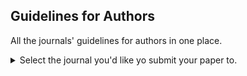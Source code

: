## Guidelines for Authors

All the journals' guidelines for authors in one place.



<details>
  <summary>Select the journal you'd like yo submit your paper to.</summary>
  <br>
  <details>
    <summary>Neurology</summary>
    <br>
    <details>
      <summary>Cover Letter</summary>
      <br>
      The cover letter should include the following:

- Manuscript title
- Manuscript classification (e.g., Article, Clinical / Scientific Note)
- Notification of any redundant or duplicate publication
- Notification of pre-publication on a preprint server (e.g., bioRxiv) and doi number, if applicable.  
- A statement that one author (the principal author or guarantor) takes full responsibility for the data, the analyses and interpretation, and the conduct of the research; that the author has full access to all of the data; and that the author has the right to publish any and all data separate and apart from any sponsor.
Author's statement of responsibility for clinical trial data and statement of the data results are required to be deposited in a clinical trials database (if applicable). It is the authors’ responsibility to deposit the results into the clinical trials database. See https://clinicaltrials.gov/ct2/manage-recs/fdaaa for more information.
- Indication that the Methods section includes a statement that an IRB or regional review board has approved the use of humans for this study
- Author's statement that permission was received from author(s) of any "personal communications" cited in the article
- Author's declaration that all authors and contributors have agreed to conditions noted on the Authorship Agreement Form
- Indication that the Author has received consent forms from any participant in a study and has them on file in case they are requested by the editor. For a retrospective analysis that is IRB-approved, state that approval from an ethical standards committee to conduct this study was received.
- Indication that the Author has received patient consent form for any figure or video of any recognizable participant.

    </details>
    <details>
      <summary>Title Page</summary>
      <br>
  
  - The title should be no more than 96 characters in length, including spaces, punctuation, and subtitle. Titles should be clinically interesting and informative. They may include widely accepted abbreviations.
 
  - The title page should include the names of the authors followed by their highest academic degrees (MD, PhD) and their institutional affiliations. Include full contact information (name, address, telephone number, fax number, and email address) for the corresponding author.
  - To note common first authors, mark an asterisk following each of the common authors' highest academic degrees in the author byline. Identify the asterisk at the end of the same page and state, "These authors contributed equally to the manuscript." Note that when working through the online submission process, however, only one author can be designated as the corresponding author.
  - The corresponding author must specify who conducted the statistical analysis with their professional affiliation (academic, governmental, or commercial) listed.
  - If applicable, the title page should indicate "Supplemental Data" below the authors' affiliations. All Supplemental Data and electronic file names should also be listed on the title page. Please note that Neurology no longer allows supplemental data except Teaching Slides, Videos, and manuscripts with tracked changes (revisions only).
  - If the article was previously posted on a preprint server, include a section on the title page labeled: “Publication history”. Please use the following as an example: “Publication history: This manuscript was previously published in bioRxiv: doi: https://doi.org/10.1101/307798125”.
  -Provide a word count for the paper and abstract and a character count for the title (including spaces and punctuation).
  - Include number of references, tables, and figures. The Author and Co-investigator (if applicable) Appendices are excluded from word count.
  - If applicable, authors should indicate study sponsorship or funding by listing it on the title page: Study funding: Supported by NIH (OR 76675882).
  - Authors should choose a maximum of 5 search terms that cover the aspects of the submitted article. Please designate the term and include the number to which it corresponds.
  - The second page must mention study sponsorship or funding (industry, government, or institutional) and then disclosures of all authors' financial relationships deemed relevant to the manuscript. Authors will be notified at the appropriate time to complete an online disclosure with all financial relationships (and those of their immediate family members) from the past two years regardless of whether these relationships are related to the study described in the submitted manuscript. If the study period of the submitted manuscript exceeded two years, financial relationships relevant to the topic must also be disclosed. Seesample disclosure statement. Note that the disclosure must mention any corporate sponsorship of the study first and government or institutional funding second. No dollar amounts need to be included. Disclosures should appear in the same order as in the manuscript byline. Structure of sentences should be as similar as possible to the example. The corresponding author is responsible for ensuring that relevant disclosures appear on the submitted, revised, and final accepted manuscripts and that the page proofs reflect the author disclosures listed. Every author should be included in the Disclosure Statement. If an author has no relevant disclosures, please use "Dr. AUTHOR reports no disclosures." (Please note that COMPLETE disclosures must be included on the online disclosure form and will appear online exactly as entered.) Authors should review their disclosures for accuracy on a regular basis and update the disclosures form in their personal record as necessary.
  - Also see Appendix section below for author and/or coinvestigator listings in appendices (name, affiliation, role, contribution). These appendices are now required.
  
    </details>
    <details>
      <summary>Abstract</summary>
      <br>
  
Articles require structured abstracts that should not exceed 250 words (one double-spaced typed manuscript page). Abstracts should be lucid and readable; minimum statistics are sufficient. A structured abstract should be organized as follows:

1. Objective: In one sentence, state the hypothesis (‘e.g., to determine whether’) followed by the means by which it was tested.  Example: "Objective: To test the hypothesis that all frogs are made from cells, we dissected 42,000 frogs and performed histology on 5 organs, assuming this is as an adequate sample for generalizability."  If your study is exploratory, or hypothesis-generating, a statement to that effect should appear in the Objective section. 
2. Methods
3. Results
4. Conclusions
5. Classification of Evidence(required for studies of therapeutic interventions and diagnostic accuracy):
- Papers evaluated for classification of evidence must contain the section titled "Classification of Evidence" after the Conclusions section. In this section, please include the following in 25 words or less: "Classification of Evidence: This study provides Class [I, II, III, or IV] evidence that [Treatment] [reduces/increases/decreases/is well tolerated] results."
For example: “Classification of Evidence: This study provides Class I evidence that certain dosages of mexiletine are well tolerated and effective in reducing handgrip relaxation.”
- This statement should be expanded to include other details in the Methods section.
- For Views/Reviews articles, provide a 150- to 250-word abstract, structured if possible. NeuroImages and Clinical/Scientific Notes do not require an abstract.

    </details>
    <details>
      <summary>Introduction</summary>
      <br>
  The introduction should not be more than 250 words. Be specific and concise in stating information related to the study. Refrain from reiterating known information.
  
    </details>
    <details>
      <summary>Methods</summary>
      <br>
  The Methods section must provide sufficient detail to allow replication of the study. As examples, the Methods should indicate nucleotide sequences used for RNA or DNA probes, what an antibody was made against and sources of antibodies, constructs for transgenic animals, and reagents and instruments used with the manufacturer's names and locations.

If the study reports a therapeutic intervention (clinical trial or use of medication, procedure, maneuver, or change in patient environment intended to benefit the patient) or diagnostic accuracy, the Methods must be sufficiently detailed to allow Classification of Evidence.

Papers evaluated for classification of evidence must contain a paragraph titled Classification of Evidence. In this paragraph, please state (a) the question(s) the investigation was designed to answer, specifically identifying the patient population, intervention of interest, and relevant outcomes; (b) the class of evidence (I, II, III, or IV) assigned to each question as determined by AAN criteria; and (c) a brief statement of the results of the study for each question. Detail dosages, percentages, years, and significance.

Examples:

Classification of evidence: This interventional study provides Class I evidence that warfarin (target INR 1.7 to 2.5) is equivalent to aspirin 81 mg daily in preventing recurrent strokes during an average of 3 years of follow-up in participants aged 20 to 70 with a history of stroke (relative risk of stroke warfarin vs aspirin 0.98, 95% CIs 0.81 to 1.10).

Methods/Primary research question: Has the introduction of adjunctive dexamethasone in the Netherlands improved outcome in pneumococcal meningitis? This study provides Class III evidence that dexamethasone reduced the proportion of participants with unfavorable outcomes (Glasgow Outcome Scale score of one to four) in the 2006-2009 cohort, as compared to the 1998-2002 cohort (39 vs. 50%; odds ratio, 0.63%; 95% confidence interval, 0.46 to 0.86; p=0.002). Mortality rates (20 vs. 30%; absolute risk difference, 10%; 95% confidence interval 4 to 17%; p=0.001) was also significantly lower in 2006-2009.

In a subsection on Standard Protocol Approvals, Registrations, and Patient Consents, include the following:

A statement of approval by an ethical standards committee on human experimentation (institutional or regional) for any experiments using human participants.
A statement identifying the institutional or licensing committee approving experiments performed on live vertebrates and/or higher invertebrates.
A statement that written informed consent was obtained from all participants (or guardians of participants) in the study (consent for research). For a retrospective analysis that is IRB-approved, state that approval from an ethical standards committee to conduct this study was received.
A statement that authorization has been obtained for disclosure (consent-to-disclose) of any recognizable persons in photographs, videos, or other information that may be published in the Journal, in derivative works by the AAN, or on the Journal's Web site (when applicable).
A statement, if the study reports on a clinical trial, providing the identity of the public trials registry and the clinical trial identifier number.
Data Availability Policy

Neurology now requires a Data Availability statement to promote data transparency.  The statement must be included at the end of the Methods section of the article, under a separate subheading entitled “Data Availability Statement” or similar (see Author Center Policy area for details/further information).

To report previously published methods: In detail, summarize the previously published methods and insert citation. If you prefer to insert the previously published methods verbatim, please state: "We used the same methodology as the one employed in a previous study [citation]." Insert the published method verbatim immediately after the statement, citing it appropriately. If the verbatim wording is more than 200 words, supply permission to republish the content from the publisher of the original article.
    </details>
    <details>
      <summary>Figures</summary>
      <br>
    
   Authors should examine a recent issue of Neurology to plan the appropriate layout and size when preparing their figures.

Neurology is interested in 3-D or interactive figures. If you have figures that would be enhanced by this approach, please let the editors know and include these as part of your submission.
- Proof of permission to reprint a figure from any source is required (as is permission to modify a figure, if applicable); figures previously published anywhere will not be published in Neurology without documented permission from the copyright holder.(Permissions should be uploaded as 'Additional Files' files at submission).
- Color figures are published at no charge to authors.
- Use Arial type within figures, capitalizing the first letters of first words of labels only. Ensure that the spacing between letters (kerning) is even (no letters closer together than the others) and that the lettering is crisp.
- Per Journal style, each figure has a short title above it (the detailed legend is placed under the figure). Provide a short title (15 words or less) for each figure at the beginning of the Figure Legend in the manuscript file.
- Title and Figure legends should be double-spaced and appear on a separate page at the end of the manuscript document file.
- Footnotes should be noted as superscript a, b, c, etc.
- Multipart figures should be labeled with capital letters A, B, C, (using Arial font) etc. in the upper left-hand corner of each panel. Please submit multipart figures as composite files. Panels should read from left to right, then down.
- In graphs, standard symbols should be used for data points in the following order: closed circle, closed square, closed triangle, closed diamond, open circle, open square, open triangle, open diamond. To prevent wasted space, axes should end no more than one increment beyond the final data points. Explanatory lettering should not extend beyond the ends of the axes.
- Remove extraneous lines from graphs.
- Line graphs should be solid colored lines rather than dots and dashes.
- Bar fill in bar graphs should be solid color rather than patterns.
-Figures should not include titles or patient initials. Titles should be placed in the figure legend, not on the figure itself. Abbreviation keys should be placed in the figure legend unless they fit into the confines of the figure.
- Internal scale markers must appear on microscopic photographs.
- Remove white type from MRIs, CTs, etc.
- To avoid perspective confusion, right and left sides of axial and coronal images must be marked appropriately with and R for right and/or L for left.
- Number figures in the order of their mention in the text.
For supported electronic file requirements, see the section on Electronic Figure and Video Submission.

   </details>
   <details>
      <summary>Tables</summary>
      <br>
  Tables should be created using the table function in Word and included as part of the manuscript document file. Do not embed image files of tables and do not use tabs in creating tables. Authors should consult a recent issue of Neurology before designing tables.

- Tables should be brief and easily understood without referring to the text.
- Do not use color or shading within tables.
- Do not include patient names or initials in the tables.
- Place each table, including a title and legend (if applicable), on a separate page at the end of the manuscript file.
- All tables must be double-spaced.
- Number tables in the order of their mention in the text.
- References cited within a table should use numbers rather than author names.
- Tables should be no longer than two double-spaced manuscript pages.
    </details>
   
   
   
   </details>
  <details>
  <summary>Jama</summary>
  </details>
  
  
  
  
  
  
  <details>
    <summary>Neurology</summary>
  </details>
 
  
  
  
  
  <details>
    <summary>Annals of Neurology</summary>
  </details>
</details>


